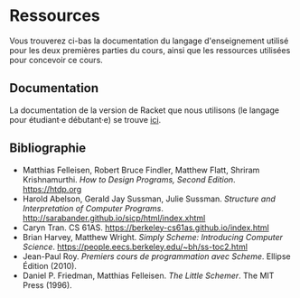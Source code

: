 # Ressources

Vous trouverez ci-bas la documentation du langage d'enseignement utilisé
pour les deux premières parties du cours, ainsi que les ressources
utilisées pour concevoir ce cours.

## Documentation

La documentation de la version de Racket que nous utilisons (le langage
pour étudiant·e débutant·e) se trouve [ici][BSL].

[BSL]: https://docs.racket-lang.org/htdp-langs/beginner.html

## Bibliographie

-   Matthias Felleisen, Robert Bruce Findler, Matthew Flatt, Shriram
    Krishnamurthi. *How to Design Programs, Second Edition*.
    https://htdp.org
-   Harold Abelson, Gerald Jay Sussman, Julie Sussman. *Structure and
    Interpretation of Computer Programs*.
    http://sarabander.github.io/sicp/html/index.xhtml
-   Caryn Tran. CS 61AS. https://berkeley-cs61as.github.io/index.html
-   Brian Harvey, Matthew Wright. *Simply Scheme: Introducing Computer
    Science*. https://people.eecs.berkeley.edu/~bh/ss-toc2.html
-   Jean-Paul Roy. *Premiers cours de programmation avec Scheme*.
    Ellipse Édition (2010).
-   Daniel P. Friedman, Matthias Felleisen. *The Little Schemer*. The
    MIT Press (1996).
